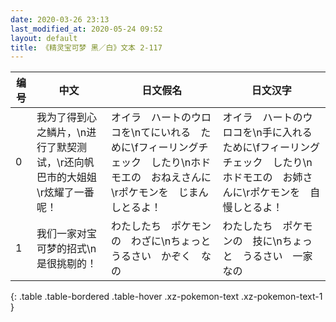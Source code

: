 ```yaml
---
date: 2020-03-26 23:13
last_modified_at: 2020-05-24 09:52
layout: default
title: 《精灵宝可梦 黑／白》文本 2-117
---
```

| 编号 | 中文 | 日文假名 | 日文汉字 |
| ---- | ---- | ---- | --- |
| 0 | 我为了得到心之鳞片，\n进行了默契测试，\r还向帆巴市的大姐姐\r炫耀了一番呢！ | オイラ　ハートのウロコを\nてにいれる　ために\fフィーリングチェック　したり\nホドモエの　おねえさんに\rポケモンを　じまん　しとるよ！ | オイラ　ハートのウロコを\n手に入れる　ために\fフィーリングチェック　したり\nホドモエの　お姉さんに\rポケモンを　自慢しとるよ！ |
| 1 | 我们一家对宝可梦的招式\n是很挑剔的！ | わたしたち　ポケモンの　わざに\nちょっと　うるさい　かぞく　なの | わたしたち　ポケモンの　技に\nちょっと　うるさい　一家なの |
{: .table .table-bordered .table-hover .xz-pokemon-text .xz-pokemon-text-1 }